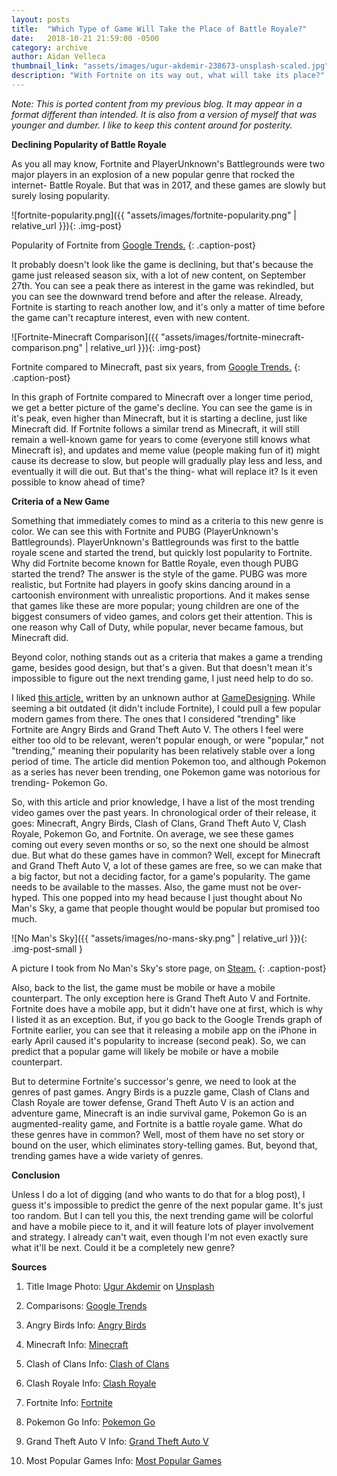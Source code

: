 ```yaml
---
layout: posts
title:  "Which Type of Game Will Take the Place of Battle Royale?"
date:   2018-10-21 21:59:00 -0500
category: archive
author: Aidan Velleca
thumbnail_link: "assets/images/ugur-akdemir-238673-unsplash-scaled.jpg"
description: "With Fortnite on its way out, what will take its place?"
---
```

*Note: This is ported content from my previous blog. It may appear in a format different than intended. It is also from a version of myself that was younger and dumber. I like to keep this content around for posterity.*

**Declining Popularity of Battle Royale** 

As you all may know, Fortnite and PlayerUnknown's Battlegrounds were two major players in an explosion of a new popular genre that rocked the internet- Battle Royale. But that was in 2017, and these games are slowly but surely losing popularity. 

![fortnite-popularity.png]({{ "assets/images/fortnite-popularity.png" | relative_url }}){: .img-post}

Popularity of Fortnite from [Google Trends.](https://trends.google.com/trends/explore?geo=US&q=Fortnite)
{: .caption-post}

It probably doesn't look like the game is declining, but that's because the game just released season six, with a lot of new content, on September 27th. You can see a peak there as interest in the game was rekindled, but you can see the downward trend before and after the release. Already, Fortnite is starting to reach another low, and it's only a matter of time before the game can't recapture interest, even with new content. 

![Fortnite-Minecraft Comparison]({{ "assets/images/fortnite-minecraft-comparison.png" | relative_url }}){: .img-post}

Fortnite compared to Minecraft, past six years, from [Google Trends.](https://trends.google.com/trends/explore?date=2013-10-21%202018-10-21&geo=US&q=Fortnite,Minecraft)
{: .caption-post}

In this graph of Fortnite compared to Minecraft over a longer time period, we get a better picture of the game's decline. You can see the game is in it's peak, even higher than Minecraft, but it is starting a decline, just like Minecraft did. If Fortnite follows a similar trend as Minecraft, it will still remain a well-known game for years to come (everyone still knows what Minecraft is), and updates and meme value (people making fun of it) might cause its decrease to slow, but people will gradually play less and less, and eventually it will die out. But that's the thing- what will replace it? Is it even possible to know ahead of time? 

**Criteria of a New Game** 

Something that immediately comes to mind as a criteria to this new genre is color. We can see this with Fortnite and PUBG (PlayerUnknown's Battlegrounds). PlayerUnknown's Battlegrounds was first to the battle royale scene and started the trend, but quickly lost popularity to Fortnite. Why did Fortnite become known for Battle Royale, even though PUBG started the trend? The answer is the style of the game. PUBG was more realistic, but Fortnite had players in goofy skins dancing around in a cartoonish environment with unrealistic proportions. And it makes sense that games like these are more popular; young children are one of the biggest consumers of video games, and colors get their attention. This is one reason why Call of Duty, while popular, never became famous, but Minecraft did. 

Beyond color, nothing stands out as a criteria that makes a game a trending game, besides good design, but that's a given. But that doesn't mean it's impossible to figure out the next trending game, I just need help to do so. 

I liked [this article,](https://www.gamedesigning.org/popular-video-games/) written by an unknown author at [GameDesigning](https://www.gamedesigning.org/). While seeming a bit outdated (it didn't include Fortnite), I could pull a few popular modern games from there. The ones that I considered "trending" like Fortnite are Angry Birds and Grand Theft Auto V. The others I feel were either too old to be relevant, weren't popular enough, or were "popular," not "trending," meaning their popularity has been relatively stable over a long period of time. The article did mention Pokemon too, and although Pokemon as a series has never been trending, one Pokemon game was notorious for trending- Pokemon Go. 

So, with this article and prior knowledge, I have a list of the most trending video games over the past years. In chronological order of their release, it goes: Minecraft, Angry Birds, Clash of Clans, Grand Theft Auto V, Clash Royale, Pokemon Go, and Fortnite. On average, we see these games coming out every seven months or so, so the next one should be almost due. But what do these games have in common? Well, except for Minecraft and Grand Theft Auto V, a lot of these games are free, so we can make that a big factor, but not a deciding factor, for a game's popularity. The game needs to be available to the masses. Also, the game must not be over-hyped. This one popped into my head because I just thought about No Man's Sky, a game that people thought would be popular but promised too much. 

![No Man's Sky]({{ "assets/images/no-mans-sky.png" | relative_url }}){: .img-post-small }

A picture I took from No Man's Sky's store page, on [Steam.](https://store.steampowered.com/app/275850/No_Mans_Sky/)
{: .caption-post}

Also, back to the list, the game must be mobile or have a mobile counterpart. The only exception here is Grand Theft Auto V and Fortnite. Fortnite does have a mobile app, but it didn't have one at first, which is why I listed it as an exception. But, if you go back to the Google Trends graph of Fortnite earlier, you can see that it releasing a mobile app on the iPhone in early April caused it's popularity to increase (second peak). So, we can predict that a popular game will likely be mobile or have a mobile counterpart. 

But to determine Fortnite's successor's genre, we need to look at the genres of past games. Angry Birds is a puzzle game, Clash of Clans and Clash Royale are tower defense, Grand Theft Auto V is an action and adventure game, Minecraft is an indie survival game, Pokemon Go is an augmented-reality game, and Fortnite is a battle royale game. What do these genres have in common? Well, most of them have no set story or bound on the user, which eliminates story-telling games. But, beyond that, trending games have a wide variety of genres. 

**Conclusion** 

Unless I do a lot of digging (and who wants to do that for a blog post), I guess it's impossible to predict the genre of the next popular game. It's just too random. But I can tell you this, the next trending game will be colorful and have a mobile piece to it, and it will feature lots of player involvement and strategy. I already can't wait, even though I'm not even exactly sure what it'll be next. Could it be a completely new genre? 

**Sources**

1.  Title Image Photo: [Ugur Akdemir](https://unsplash.com/photos/5X39cfzKX3o?utm_source=unsplash&utm_medium=referral&utm_content=creditCopyText) on [Unsplash](https://unsplash.com/search/photos/video-game?utm_source=unsplash&utm_medium=referral&utm_content=creditCopyText)

2.  Comparisons: [Google Trends](https://trends.google.com/trends/?geo=US)

3.  Angry Birds Info: [Angry Birds](https://en.wikipedia.org/wiki/Angry_Birds_(video_game))

4.  Minecraft Info: [Minecraft](https://en.wikipedia.org/wiki/Minecraft)

5.  Clash of Clans Info: [Clash of Clans](https://en.wikipedia.org/wiki/Clash_of_Clans)

6.  Clash Royale Info: [Clash Royale](https://en.wikipedia.org/wiki/Clash_Royale)

7.  Fortnite Info: [Fortnite](https://en.wikipedia.org/wiki/Fortnite_Battle_Royale)

8.  Pokemon Go Info: [Pokemon Go](https://en.wikipedia.org/wiki/Pok%C3%A9mon_Go)

9.  Grand Theft Auto V Info: [Grand Theft Auto V](https://en.wikipedia.org/wiki/Grand_Theft_Auto_V)

10.  Most Popular Games Info: [Most Popular Games](https://www.gamedesigning.org/popular-video-games/)